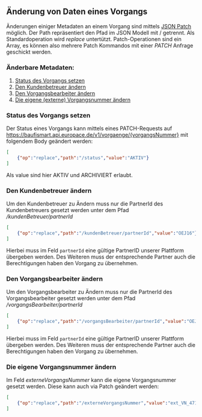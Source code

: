 ## Änderung von Daten eines Vorgangs

Änderungen einiger Metadaten an einem Vorgang sind mittels [JSON Patch](http://jsonpatch.com/) möglich. 
Der Path repräsentiert den Pfad im JSON Modell mit / getrennt. Als Standardoperation wird _replace_ untertützt.
Patch-Operationen sind ein Array, es können also mehrere Patch Kommandos mit einer _PATCH_ Anfrage geschickt werden. 

### Änderbare Metadaten:

1. [Status des Vorgangs setzen](#Status-des-Vorgangs-setzen)
2. [Den Kundenbetreuer ändern](#Den-Kundenbetreuer-ändern)
3. [Den Vorgangsbearbeiter ändern](#Den-Vorgangsbearbeiter-ändern)
4. [Die eigene (externe) Vorgangsnummer ändern](#Die-eigene-\/-Vorgangsnummer-ändern)

### Status des Vorgangs setzen

Der Status eines Vorgangs kann mittels eines PATCH-Requests auf https://baufismart.api.europace.de/v1/vorgaenge/{vorgangsNummer} mit folgendem Body geändert werden:
```json
[
	{"op":"replace","path":"/status","value":"AKTIV"}
]
```

Als value sind hier AKTIV und ARCHIVIERT erlaubt.


### Den Kundenbetreuer ändern

Um den Kundenbetreuer zu Ändern muss nur die PartnerId des Kundenbetreuers gesetzt werden unter dem Pfad _/kundenBetreuer/partnerId_

```json
[
	{"op":"replace","path":"/kundenBetreuer/partnerId","value":"OEJ16"}
]
```

Hierbei muss im Feld `partnerId` eine gültige PartnerID unserer Plattform übergeben werden. Des Weiteren muss der entsprechende Partner auch die Berechtigungen haben den Vorgang zu übernehmen.

### Den Vorgangsbearbeiter ändern

Um den Vorgangsbearbeiter zu Ändern muss nur die PartnerId des Vorgangsbearbeiter gesetzt werden unter dem Pfad _/vorgangsBearbeiter/partnerId_

```json
[
	{"op":"replace","path":"/vorgangsBearbeiter/partnerId","value":"OEJ16"}
]
```

Hierbei muss im Feld `partnerId` eine gültige PartnerID unserer Plattform übergeben werden. Des Weiteren muss der entsprechende Partner auch die Berechtigungen haben den Vorgang zu übernehmen.

### Die eigene Vorgangsnummer ändern

Im Feld _externeVorgangsNummer_ kann die eigene Vorgangsnummer gesetzt werden. Diese kann auch via Patch geändert werden:

```json
[
	{"op":"replace","path":"/externeVorgangsNummer","value":"ext_VN_4711"}
]
```
